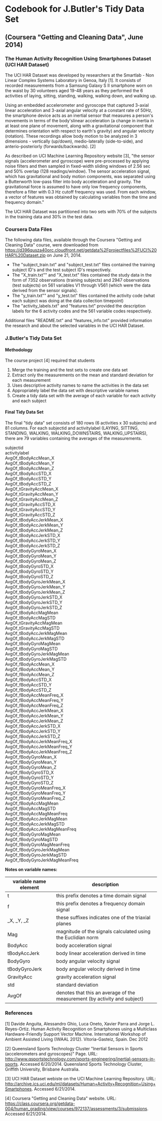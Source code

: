 Codebook for J.Butler's Tidy Data Set
========================================================
(Coursera "Getting and Cleaning Data", June 2014)
--------------------------------------------------------

### The Human Activity Recognition Using Smartphones Dataset (UCI HAR Dataset)
The UCI HAR Dataset was developed by researchers at the Smartlab - Non Linear Complex Systems Laboratory in Genoa, Italy [1].  It consists of recorded measurements from a Samsung Galaxy S II smartphone worn on the waist by 30 volunteers aged 19-48 years as they performed the 6 activities of laying, sitting, standing, walking, walking down, and walking up.  

Using an embedded accelerometer and gyroscope that captured 3-axial linear acceleration and 3-axial angular velocity at a constant rate of 50Hz, the smartphone device acts as an inertial sensor that measures a person's movements in terms of the body'slinear acceleration (a change in inertia in at least one plane of movement, along with a gravitational component that determines orientation with respect to earth's gravity) and angular velocity (rotation).  These recordings allow body motion to be analyzed in 3 dimensions - vertically (up/down), medio-laterally (side-to-side), and anterio-posteriorly (forwards/backwards). [2]

As described on UCI Machine Learning Repository website [3], "the sensor signals (accelerometer and gyroscope) were pre-processed by applying noise filters and then sampled in fixed-width sliding windows of 2.56 sec and 50% overlap (128 readings/window). The sensor acceleration signal, which has gravitational and body motion components, was separated using a Butterworth low-pass filter into body acceleration and gravity. The gravitational force is assumed to have only low frequency components, therefore a filter with 0.3 Hz cutoff frequency was used. From each window, a vector of features was obtained by calculating variables from the time and frequency domain."

The UCI HAR Dataset was partitioned into two sets with 70% of the subjects in the training data and 30% in the test data. 

### Coursera Data Files
The following data files, available through the Coursera "Getting and Cleaning Data" course, were downloaded from 
https://d396qusza40orc.cloudfront.net/getdata%2Fprojectfiles%2FUCI%20HAR%20Dataset.zip on June 21, 2014.

* The "subject_train.txt" and "subject_test.txt" files contained the training subject ID's and the test subject ID's respectively.
* The "X_train.txt"" and "X_test.txt" files contained the study data in the form of 7352 observations (training subjects) and 2947 observations (test subjects) on 561 variables V1 through V561 (which were the data derived from the sensor signals).
* The "y_train.txt"" and "y_test.txt" files contained the activity code (what each subject was doing at the data collection timepoint)
* The "activity_labels.txt" and "features.txt" provided the description labels for the 6 activity codes and the 561 variable codes respectively.

Additional files "README.txt" and "features_info.txt" provided information the research and about the selected variables in the UCI HAR Dataset.
  
### J.Butler's Tidy Data Set

#### Methodology
The course project [4] required that students
   
1. Merge the training and the test sets to create one data set
2. Extract only the measurements on the mean and standard deviation for each measurement  
3. Uses descriptive activity names to name the activities in the data set  
4. Appropriately label the data set with descriptive variable names  
5. Create a tidy data set with the average of each variable for each activity and each subject  

#### Final Tidy Data Set
The final "tidy data" set consists of 180 rows (6 activities x 30 subjects) and 81 columns.  For each subjectid and activitylabel (LAYING, SITTING, STANDING, WALKING, WALKING_DOWNSTAIRS, WALKING_UPSTAIRS), there are 79 variables containing the averages of the measurements.

subjectid                     
activitylabel                 
AvgOf_tBodyAccMean_X          
AvgOf_tBodyAccMean_Y          
AvgOf_tBodyAccMean_Z          
AvgOf_tBodyAccSTD_X           
AvgOf_tBodyAccSTD_Y           
AvgOf_tBodyAccSTD_Z           
AvgOf_tGravityAccMean_X       
AvgOf_tGravityAccMean_Y       
AvgOf_tGravityAccMean_Z       
AvgOf_tGravityAccSTD_X        
AvgOf_tGravityAccSTD_Y        
AvgOf_tGravityAccSTD_Z        
AvgOf_tBodyAccJerkMean_X      
AvgOf_tBodyAccJerkMean_Y      
AvgOf_tBodyAccJerkMean_Z      
AvgOf_tBodyAccJerkSTD_X       
AvgOf_tBodyAccJerkSTD_Y       
AvgOf_tBodyAccJerkSTD_Z       
AvgOf_tBodyGyroMean_X         
AvgOf_tBodyGyroMean_Y        
AvgOf_tBodyGyroMean_Z         
AvgOf_tBodyGyroSTD_X          
AvgOf_tBodyGyroSTD_Y         
AvgOf_tBodyGyroSTD_Z          
AvgOf_tBodyGyroJerkMean_X     
AvgOf_tBodyGyroJerkMean_Y    
AvgOf_tBodyGyroJerkMean_Z     
AvgOf_tBodyGyroJerkSTD_X      
AvgOf_tBodyGyroJerkSTD_Y      
AvgOf_tBodyGyroJerkSTD_Z     
AvgOf_tBodyAccMagMean         
AvgOf_tBodyAccMagSTD         
AvgOf_tGravityAccMagMean      
AvgOf_tGravityAccMagSTD       
AvgOf_tBodyAccJerkMagMean     
AvgOf_tBodyAccJerkMagSTD      
AvgOf_tBodyGyroMagMean        
AvgOf_tBodyGyroMagSTD        
AvgOf_tBodyGyroJerkMagMean    
AvgOf_tBodyGyroJerkMagSTD     
AvgOf_fBodyAccMean_X          
AvgOf_fBodyAccMean_Y         
AvgOf_fBodyAccMean_Z          
AvgOf_fBodyAccSTD_X           
AvgOf_fBodyAccSTD_Y           
AvgOf_fBodyAccSTD_Z           
AvgOf_fBodyAccMeanFreq_X      
AvgOf_fBodyAccMeanFreq_Y      
AvgOf_fBodyAccMeanFreq_Z      
AvgOf_fBodyAccJerkMean_X      
AvgOf_fBodyAccJerkMean_Y      
AvgOf_fBodyAccJerkMean_Z     
AvgOf_fBodyAccJerkSTD_X       
AvgOf_fBodyAccJerkSTD_Y     
AvgOf_fBodyAccJerkSTD_Z       
AvgOf_fBodyAccJerkMeanFreq_X  
AvgOf_fBodyAccJerkMeanFreq_Y  
AvgOf_fBodyAccJerkMeanFreq_Z  
AvgOf_fBodyGyroMean_X         
AvgOf_fBodyGyroMean_Y         
AvgOf_fBodyGyroMean_Z         
AvgOf_fBodyGyroSTD_X          
AvgOf_fBodyGyroSTD_Y          
AvgOf_fBodyGyroSTD_Z          
AvgOf_fBodyGyroMeanFreq_X     
AvgOf_fBodyGyroMeanFreq_Y     
AvgOf_fBodyGyroMeanFreq_Z     
AvgOf_fBodyAccMagMean         
AvgOf_fBodyAccMagSTD          
AvgOf_fBodyAccMagMeanFreq     
AvgOf_fBodyAccJerkMagMean     
AvgOf_fBodyAccJerkMagSTD      
AvgOf_fBodyAccJerkMagMeanFreq    
AvgOf_fBodyGyroMagMean        
AvgOf_fBodyGyroMagSTD         
AvgOf_fBodyGyroMagMeanFreq    
AvgOf_fBodyGyroJerkMagMean    
AvgOf_fBodyGyroJerkMagSTD     
AvgOf_fBodyGyroJerkMagMeanFreq     

**Notes on variable names:**    

variable name element | description   
------------- | -------------  
t             | this prefix denotes a time domain signal    
f             | this prefix denotes a frequency domain signal
_X, _Y, _Z    | these suffixes indicates one of the triaxial planes
Mag           | magnitude of the signals calculated using the Euclidian norm
BodyAcc       | body acceleration signal   
tBodyAccJerk  | body linear acceleration derived in time   
BodyGyro      | body angular velocity signal
tBodyGyroJerk | body angular velocity derived in time    
GravityAcc    | gravity acceleration signal  
std           | standard deviation
AvgOf         | denotes that this an average of the measurement (by activity and subject)

### References
[1] Davide Anguita, Alessandro Ghio, Luca Oneto, Xavier Parra and Jorge L. Reyes-Ortiz. Human Activity Recognition on Smartphones using a Multiclass Hardware-Friendly Support Vector Machine. International Workshop of Ambient Assisted Living (IWAAL 2012). Vitoria-Gasteiz, Spain. Dec 2012

[2] Queensland Sports Technology Cluster "Inertial Sensors in Sports (accelerometers and gyroscopes)" Page. URL: http://www.qsportstechnology.com/sports-engineering/inertial-sensors-in-sports.  Accessed 6/20/2014. Queensland Sports Technology Cluster, Griffith University, Brisbane Australia.

[3] UCI HAR Dataset webiste on the UCI Machine Learning Repository.  URL: http://archive.ics.uci.edu/ml/datasets/Human+Activity+Recognition+Using+Smartphones.  Accessed 6/21/2014. 

[4] Coursera "Getting and Cleaning Data" website. URL: https://class.coursera.org/getdata-004/human_grading/view/courses/972137/assessments/3/submissions.  Accessed 6/21/2014.
